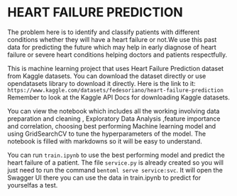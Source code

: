 # HEART FAILURE PREDICTION
The problem here is to identify and classify patients with different conditions whether they will have a heart failure or not.We use this past data for
predicting the future which may help in early diagnose of heart failure or severe heart conditions helping doctors and patients respectfully.

This is machine learning project that uses Heart Failure Prediction dataset from Kaggle datasets.
You can download the dataset directly or use opendatasets library to download it directly.
Here is the link to it: `https://www.kaggle.com/datasets/fedesoriano/heart-failure-prediction`
Remember to look at the Kaggle API Docs for downloading Kaggle datasets.

You can view the notebook which includes all the working involving data preparation and cleaning , Exploratory Data Analysis ,feature importance and correlation, choosing 
best performing Machine learning model and using GridSearchCV to tune the hyperparameters of the model. The notebook is filled with markdowns so
it will be easy to understand.

You can run `train.ipynb` to use the best performing model and predict the heart failure of a patient. The file `service.py` is already created so you will just need to
run the command `bentoml serve service:svc`. It will open the Swagger UI there you can use the data in train.ipynb to predict for 
yourselfas a test.
